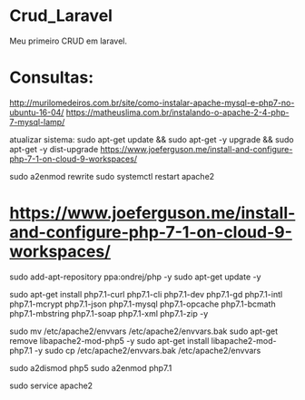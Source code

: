 # Crud_Laravel
Meu primeiro CRUD em laravel.

# Consultas:
http://murilomedeiros.com.br/site/como-instalar-apache-mysql-e-php7-no-ubuntu-16-04/
https://matheuslima.com.br/instalando-o-apache-2-4-php-7-mysql-lamp/



atualizar sistema:
sudo apt-get update && sudo apt-get -y upgrade && sudo apt-get -y dist-upgrade
https://www.joeferguson.me/install-and-configure-php-7-1-on-cloud-9-workspaces/

sudo a2enmod rewrite
sudo systemctl restart apache2


# https://www.joeferguson.me/install-and-configure-php-7-1-on-cloud-9-workspaces/
sudo add-apt-repository ppa:ondrej/php -y
sudo apt-get update -y
 
sudo apt-get install php7.1-curl php7.1-cli php7.1-dev php7.1-gd php7.1-intl php7.1-mcrypt php7.1-json php7.1-mysql php7.1-opcache php7.1-bcmath php7.1-mbstring php7.1-soap php7.1-xml php7.1-zip -y
 
sudo mv /etc/apache2/envvars /etc/apache2/envvars.bak
sudo apt-get remove libapache2-mod-php5 -y
sudo apt-get install libapache2-mod-php7.1 -y
sudo cp /etc/apache2/envvars.bak /etc/apache2/envvars
 
sudo a2dismod php5
sudo a2enmod php7.1
 
sudo service apache2